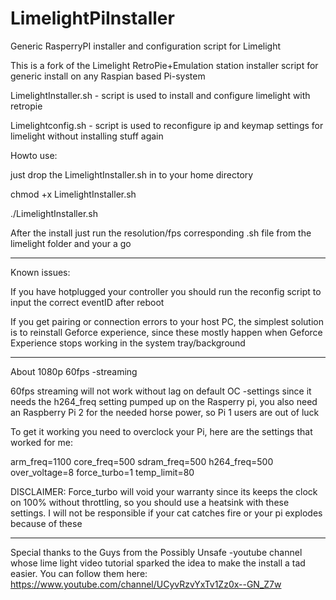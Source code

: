 # LimelightPiInstaller
Generic RasperryPI installer and configuration script for Limelight 

This is a fork of the Limelight RetroPie+Emulation station installer script for generic install on any Raspian based Pi-system

LimelightInstaller.sh - script is used to install and configure limelight with retropie 

Limelightconfig.sh - script is used to reconfigure ip and keymap settings for limelight without installing stuff again

Howto use:

just drop the LimelightInstaller.sh in to your home directory

chmod +x LimelightInstaller.sh

./LimelightInstaller.sh

After the install just run the resolution/fps corresponding .sh file from the limelight folder and your a go

<hr>

Known issues: 

If you have hotplugged your controller you should run the reconfig script to input the correct eventID after reboot

If you get pairing or connection errors to your host PC, the simplest solution is to reinstall Geforce experience, since these mostly happen when Geforce Experience stops working in the system tray/background

<hr>

About 1080p 60fps -streaming



60fps streaming will not work without lag on default OC -settings since it needs the h264_freq setting pumped up on the Rasperry pi, you also need an Raspberry Pi 2 for the needed horse power, so Pi 1 users are out of luck

To get it working you need to overclock your Pi, here are the settings that worked for me:

arm_freq=1100
core_freq=500
sdram_freq=500
h264_freq=500
over_voltage=8
force_turbo=1
temp_limit=80

DISCLAIMER: Force_turbo will void your warranty since its keeps the clock on 100% without throttling, so you should use a heatsink with these settings. I will not be responsible if your cat catches fire or your pi explodes because of these

<hr>

Special thanks to the Guys from the Possibly Unsafe -youtube channel whose lime light video tutorial sparked the idea to make the install a tad easier. You can follow them here: https://www.youtube.com/channel/UCyvRzvYxTv1Zz0x--GN_Z7w
